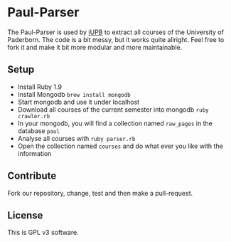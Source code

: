 # Paul-Parser
The Paul-Parser is used by [iUPB](https://github.com/dirkschumacher/iupb) to extract all courses of the University of Paderborn. 
The code is a bit messy, but it works quite allright. Feel free to fork it and make it bit more modular and more maintainable.

## Setup
- Install Ruby 1.9
- Install Mongodb `brew install mongodb`
- Start mongodb and use it under localhost
- Download all courses of the current semester into mongodb `ruby crawler.rb`
- In your mongodb, you will find a collection named `raw_pages` in the database `paul`
- Analyse all courses with `ruby parser.rb`
- Open the collection named `courses` and do what ever you like with the information

## Contribute
Fork our repository, change, test and then make a pull-request. 

## License
This is GPL v3 software.
